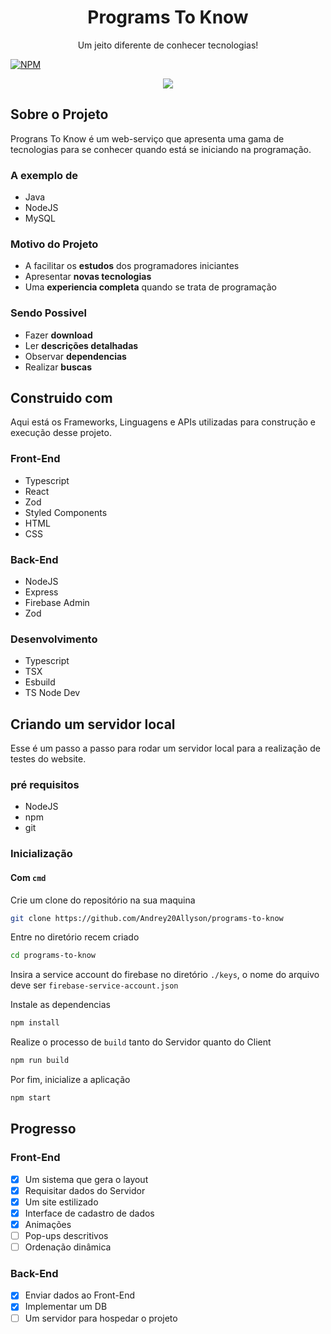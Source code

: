 <div align='center'>
    <h1>Programs To Know</h1>
    <p>Um jeito diferente de conhecer tecnologias!</p>
</div>

[![NPM](https://img.shields.io/badge/license-MIT-green)](https://github.com/Andrey20Allyson/programs-to-know/blob/master/LICENSE)

<div align='center'>
    <image src='./imgs/print.png'>
</div>

## Sobre o Projeto

Prograns To Know é um web-serviço que apresenta uma gama de tecnologias para se conhecer quando está se iniciando na programação.

### A exemplo de

- Java
- NodeJS
- MySQL

### Motivo do Projeto
- A facilitar os **estudos** dos programadores iniciantes
- Apresentar **novas tecnologias**
- Uma **experiencia completa** quando se trata de programação

### Sendo Possivel

- Fazer **download**
- Ler **descrições detalhadas**
- Observar **dependencias**
- Realizar **buscas**

## Construido com

Aqui está os Frameworks, Linguagens e APIs utilizadas para construção e execução desse projeto.

### Front-End

- Typescript
- React
- Zod
- Styled Components
- HTML
- CSS

### Back-End

- NodeJS
- Express
- Firebase Admin
- Zod

### Desenvolvimento

- Typescript
- TSX
- Esbuild
- TS Node Dev

## Criando um servidor local

Esse é um passo a passo para rodar um servidor local para a realização de testes do website.

### pré requisitos

- NodeJS
- npm
- git

### Inicialização

#### Com `cmd`

Crie um clone do repositório na sua maquina

```sh
git clone https://github.com/Andrey20Allyson/programs-to-know
```

Entre no diretório recem criado

```sh
cd programs-to-know
```

Insira a service account do firebase no diretório `./keys`, o nome do arquivo deve ser `firebase-service-account.json`

Instale as dependencias

```sh
npm install
```

Realize o processo de `build` tanto do Servidor quanto do Client

```sh
npm run build
```

Por fim, inicialize a aplicação
```sh
npm start
```

## Progresso

### Front-End
- [x] Um sistema que gera o layout
- [x] Requisitar dados do Servidor
- [x] Um site estilizado
- [x] Interface de cadastro de dados
- [x] Animações
- [ ] Pop-ups descritivos
- [ ] Ordenação dinâmica
### Back-End
- [x] Enviar dados ao Front-End
- [x] Implementar um DB
- [ ] Um servidor para hospedar o projeto
